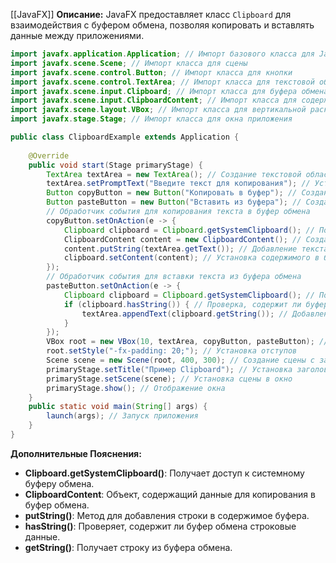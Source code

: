 [[JavaFX]]
**Описание:** JavaFX предоставляет класс `Clipboard` для взаимодействия с буфером обмена, позволяя копировать и вставлять данные между приложениями.

```java ignore
import javafx.application.Application; // Импорт базового класса для JavaFX-приложений
import javafx.scene.Scene; // Импорт класса для сцены
import javafx.scene.control.Button; // Импорт класса для кнопки
import javafx.scene.control.TextArea; // Импорт класса для текстовой области
import javafx.scene.input.Clipboard; // Импорт класса для буфера обмена
import javafx.scene.input.ClipboardContent; // Импорт класса для содержимого буфера обмена
import javafx.scene.layout.VBox; // Импорт класса для вертикальной раскладки
import javafx.stage.Stage; // Импорт класса для окна приложения

public class ClipboardExample extends Application {
    
    @Override
    public void start(Stage primaryStage) {
        TextArea textArea = new TextArea(); // Создание текстовой области
        textArea.setPromptText("Введите текст для копирования"); // Установка подсказки
        Button copyButton = new Button("Копировать в буфер"); // Создание кнопки копирования
        Button pasteButton = new Button("Вставить из буфера"); // Создание кнопки вставки
        // Обработчик события для копирования текста в буфер обмена
        copyButton.setOnAction(e -> {
            Clipboard clipboard = Clipboard.getSystemClipboard(); // Получение системного буфера обмена
            ClipboardContent content = new ClipboardContent(); // Создание содержимого буфера
            content.putString(textArea.getText()); // Добавление текста из текстовой области в буфер
            clipboard.setContent(content); // Установка содержимого в буфер обмена
        });
        // Обработчик события для вставки текста из буфера обмена
        pasteButton.setOnAction(e -> {
            Clipboard clipboard = Clipboard.getSystemClipboard(); // Получение системного буфера обмена
            if (clipboard.hasString()) { // Проверка, содержит ли буфер строку
                textArea.appendText(clipboard.getString()); // Добавление текста из буфера в текстовую область
            }
        });
        VBox root = new VBox(10, textArea, copyButton, pasteButton); // Создание вертикальной раскладки с отступом 10 пикселей
        root.setStyle("-fx-padding: 20;"); // Установка отступов
        Scene scene = new Scene(root, 400, 300); // Создание сцены с заданными размерами
        primaryStage.setTitle("Пример Clipboard"); // Установка заголовка окна
        primaryStage.setScene(scene); // Установка сцены в окно
        primaryStage.show(); // Отображение окна
    }
    public static void main(String[] args) {
        launch(args); // Запуск приложения
    }
}
```

**Дополнительные Пояснения:**

- **Clipboard.getSystemClipboard()**: Получает доступ к системному буферу обмена.
- **ClipboardContent**: Объект, содержащий данные для копирования в буфер обмена.
- **putString()**: Метод для добавления строки в содержимое буфера.
- **hasString()**: Проверяет, содержит ли буфер обмена строковые данные.
- **getString()**: Получает строку из буфера обмена.
